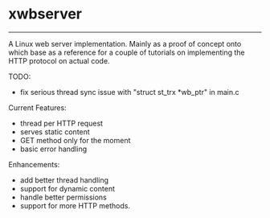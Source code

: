 # xwbserver
-------------------

A Linux web server implementation. Mainly as a proof of concept onto which base as a reference for a
couple of tutorials on implementing the HTTP protocol on actual code.

TODO:
- fix serious thread sync issue with "struct st_trx *wb_ptr" in main.c

Current Features:
- thread per HTTP request
- serves static content
- GET method only for the moment
- basic error handling

Enhancements:
   - add better thread handling
   - support for dynamic content
   - handle better permissions
   - support for more HTTP methods.

